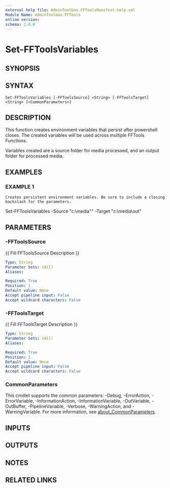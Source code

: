 ```yaml
---
external help file: AdminToolbox.FFToolsManifest-help.xml
Module Name: AdminToolbox.FFTools
online version:
schema: 2.0.0
---
```


# Set-FFToolsVariables

## SYNOPSIS

## SYNTAX

```
Set-FFToolsVariables [-FFToolsSource] <String> [-FFToolsTarget] <String> [<CommonParameters>]
```

## DESCRIPTION
This function creates environment variables that persist after powershell closes.
The created variables will be used across multiple FFTools Functions.

Variables created are a source folder for media processed, and an output folder for processed media.

## EXAMPLES

### EXAMPLE 1
```
Creates persistent environment variables. Be sure to include a closing backslash for the parameters.
```

Set-FFToolsVariables -Source "c:\media\"" -Target "c:\media\out\"

## PARAMETERS

### -FFToolsSource
{{ Fill FFToolsSource Description }}

```yaml
Type: String
Parameter Sets: (All)
Aliases:

Required: True
Position: 1
Default value: None
Accept pipeline input: False
Accept wildcard characters: False
```

### -FFToolsTarget
{{ Fill FFToolsTarget Description }}

```yaml
Type: String
Parameter Sets: (All)
Aliases:

Required: True
Position: 2
Default value: None
Accept pipeline input: False
Accept wildcard characters: False
```

### CommonParameters
This cmdlet supports the common parameters: -Debug, -ErrorAction, -ErrorVariable, -InformationAction, -InformationVariable, -OutVariable, -OutBuffer, -PipelineVariable, -Verbose, -WarningAction, and -WarningVariable. For more information, see [about_CommonParameters](http://go.microsoft.com/fwlink/?LinkID=113216).

## INPUTS

## OUTPUTS

## NOTES

## RELATED LINKS
